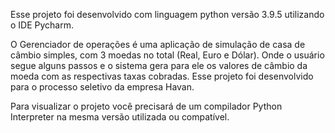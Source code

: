 Esse projeto foi desenvolvido com linguagem python versão 3.9.5 utilizando o IDE Pycharm.

O Gerenciador de operações é uma aplicação de simulação de casa de câmbio simples, com 3 moedas no total (Real, Euro e Dólar). Onde o usuário segue alguns passos e o sistema gera para ele os valores de câmbio da moeda com as respectivas taxas cobradas.
Esse projeto foi desenvolvido para o processo seletivo da empresa Havan.

Para visualizar o projeto você precisará de um compilador Python Interpreter na mesma versão utilizada ou compatível.




